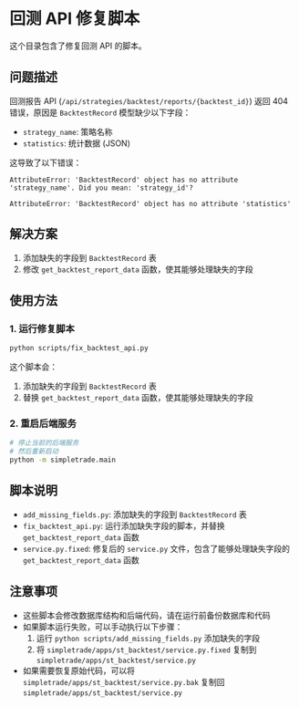 # 回测 API 修复脚本

这个目录包含了修复回测 API 的脚本。

## 问题描述

回测报告 API (`/api/strategies/backtest/reports/{backtest_id}`) 返回 404 错误，原因是 `BacktestRecord` 模型缺少以下字段：

- `strategy_name`: 策略名称
- `statistics`: 统计数据 (JSON)

这导致了以下错误：

```
AttributeError: 'BacktestRecord' object has no attribute 'strategy_name'. Did you mean: 'strategy_id'?
```

```
AttributeError: 'BacktestRecord' object has no attribute 'statistics'
```

## 解决方案

1. 添加缺失的字段到 `BacktestRecord` 表
2. 修改 `get_backtest_report_data` 函数，使其能够处理缺失的字段

## 使用方法

### 1. 运行修复脚本

```bash
python scripts/fix_backtest_api.py
```

这个脚本会：

1. 添加缺失的字段到 `BacktestRecord` 表
2. 替换 `get_backtest_report_data` 函数，使其能够处理缺失的字段

### 2. 重启后端服务

```bash
# 停止当前的后端服务
# 然后重新启动
python -m simpletrade.main
```

## 脚本说明

- `add_missing_fields.py`: 添加缺失的字段到 `BacktestRecord` 表
- `fix_backtest_api.py`: 运行添加缺失字段的脚本，并替换 `get_backtest_report_data` 函数
- `service.py.fixed`: 修复后的 `service.py` 文件，包含了能够处理缺失字段的 `get_backtest_report_data` 函数

## 注意事项

- 这些脚本会修改数据库结构和后端代码，请在运行前备份数据库和代码
- 如果脚本运行失败，可以手动执行以下步骤：
  1. 运行 `python scripts/add_missing_fields.py` 添加缺失的字段
  2. 将 `simpletrade/apps/st_backtest/service.py.fixed` 复制到 `simpletrade/apps/st_backtest/service.py`
- 如果需要恢复原始代码，可以将 `simpletrade/apps/st_backtest/service.py.bak` 复制回 `simpletrade/apps/st_backtest/service.py`
